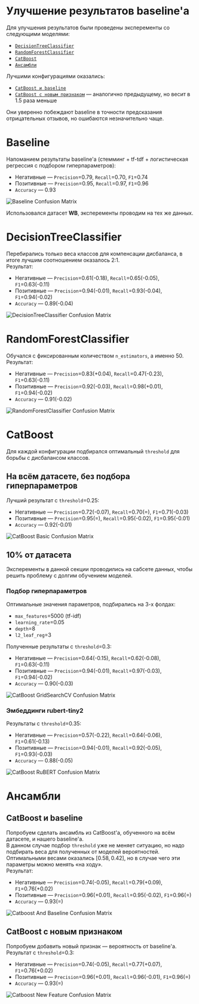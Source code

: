 # Улучшение результатов baseline'а
Для улучшения результатов были проведены эксперементы со следующими моделями:
- [`DecisionTreeClassifier`](#decisiontreeclassifier)
- [`RandomForestClassifier`](#randomforestclassifier)
- [`CatBoost`](#catboost)
- [`Ансамбли`](#ансамбли)

Лучшими конфигурациями оказались:
- [`CatBoost и baseline`](#catboost-и-baseline)
- [`CatBoost с новым признаком`](#catboost-с-новым-признаком) — аналогично предыдущему, но весит в 1.5 раза меньше

Они уверенно побеждают baseline в точности предсказания отрицательных отзывов, но ошибаются незначительно чаще.
# Baseline
Напоманием результаты baseline'а (стемминг + tf-tdf + логистическая регрессия с подбором гиперпараметров):
- Негативные — `Precision`=0.79, `Recall`=0.70, `F1`=0.74
- Позитивные — `Precision`=0.95, `Recall`=0.97, `F1`=0.96
- `Accuracy` — 0.93

![Baseline Сonfusion Matrix](img/baseline_confusion_matrix.png)

Использовался датасет **WB**, эксперементы проводим на тех же данных.
# DecisionTreeClassifier
Перебирались только веса классов для компенсации дисбаланса, в итоге лучшим соотношением оказалось 2:1.\
Результат:
- Негативные — `Precision`=0.61(-0.18), `Recall`=0.65(-0.05), `F1`=0.63(-0.11)
- Позитивные — `Precision`=0.94(-0.01), `Recall`=0.93(-0.04), `F1`=0.94(-0.02)
- `Accuracy` — 0.89(-0.04)

![DecisionTreeClassifier Сonfusion Matrix](img/decision_tree_confusion_matrix.png)
# RandomForestClassifier
Обучался с фиксированным количеством `n_estimators`, а именно 50.\
Результат:
- Негативные — `Precision`=0.83(+0.04), `Recall`=0.47(-0.23), `F1`=0.63(-0.11)
- Позитивные — `Precision`=0.92(-0.03), `Recall`=0.98(+0.01), `F1`=0.94(-0.02)
- `Accuracy` — 0.91(-0.02)

![RandomForestClassifier Сonfusion Matrix](img/random_forest_confusion_matrix.png)
# CatBoost
Для каждой конфигурации подбирался оптимальный `threshold` для борьбы с дисбалансом классов.
## На всём датасете, без подбора гиперпараметров
Лучший результат с `threshold`=0.25:
- Негативные — `Precision`=0.72(-0.07), `Recall`=0.70(=), `F1`=0.71(-0.03)
- Позитивные — `Precision`=0.95(=), `Recall`=0.95(-0.02), `F1`=0.95(-0.01)
- `Accuracy` — 0.92(-0.01)

![CatBoost Basic Сonfusion Matrix](img/catboost_basic_confusion_matrix.png)
## 10% от датасета
Эксперементы в данной секции проводились на сабсете данных, чтобы решить проблему с долгим обучением моделей.
### Подбор гиперпараметров
Оптимальные значения параметров, подбирались на 3-х фолдах:
- `max_features`=5000 (tf-idf)
- `learning_rate`=0.05
- `depth`=8
- `l2_leaf_reg`=3

Полученные результаты с `threshold`=0.3:
- Негативные — `Precision`=0.64(-0.15), `Recall`=0.62(-0.08), `F1`=0.63(-0.11)
- Позитивные — `Precision`=0.94(-0.01), `Recall`=0.97(-0.03), `F1`=0.94(-0.02)
- `Accuracy` — 0.90(-0.03)

![CatBoost GridSearchCV Сonfusion Matrix](img/catboost_gridsearchcv_confusion_matrix.png)
### Эмбеддинги rubert-tiny2
Результаты с `threshold`=0.35:
- Негативные — `Precision`=0.57(-0.22), `Recall`=0.64(-0.06), `F1`=0.61(-0.13)
- Позитивные — `Precision`=0.94(-0.01), `Recall`=0.92(-0.05), `F1`=0.93(-0.03)
- `Accuracy` — 0.88(-0.05)

![CatBoost RuBERT Сonfusion Matrix](img/catboost_rubert_confusion_matrix.png)
# Ансамбли
## CatBoost и baseline
Попробуем сделать ансамбль из CatBoost'а, обученного на всём датасете, и нашего baseline'а.\
В данном случае подбор `threshold` уже не меняет ситуацию, но надо подбирать веса для полученных от моделей вероятностей.\
Оптимальными весами оказались $[0.58, 0.42]$, но в случае чего эти параметры можно менять «на ходу».\
Результат:
- Негативные — `Precision`=0.74(-0.05), `Recall`=0.79(+0.09), `F1`=0.76(+0.02)
- Позитивные — `Precision`=0.96(+0.01), `Recall`=0.95(-0.02), `F1`=0.96(=)
- `Accuracy` — 0.93(=)

![Catboost And Baseline Сonfusion Matrix](img/catboost_and_baseline_confusion_matrix.png)
## CatBoost с новым признаком
Попробуем добавить новый признак — вероятность от baseline'a.\
Результат с `threshold`=0.3:
- Негативные — `Precision`=0.74(-0.05), `Recall`=0.77(+0.07), `F1`=0.76(+0.02)
- Позитивные — `Precision`=0.96(+0.01), `Recall`=0.96(-0.01), `F1`=0.96(=)
- `Accuracy` — 0.93(=)

![Catboost New Feature Сonfusion Matrix](img/catboost_new_feature_confusion_matrix.png)